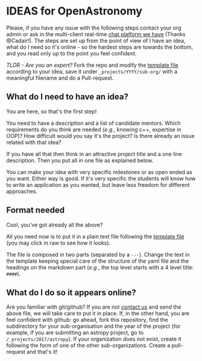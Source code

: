 # IDEAS for OpenAstronomy

Please, if you have any issue with the following steps contact your org admin or
ask in the multi-client real-time
[chat platform we have](http://openastronomy.org/) (Thanks @Cadair!).
The steps are set up from the point of view of I have an idea, what do I need so
it's online - so the hardest steps are towards the bottom, and you read only up
to the point you feel confident.

*TLDR - Are you an expert?* Fork the repo and modify
the [template file](./_template.md) according to your idea, save it under
`_projects/YYYY/sub-org/` with a meaningful filename and do a Pull-request.

## What do I need to have an idea?

You are here, so that's the first step!

You need to have a description and a list of candidate mentors. Which requirements
do you think are needed (_e.g._, knowing c++, expertise in OOP)? How difficult
would you say it's the project? Is there already an issue related with that idea?

If you have all that then think in an attractive project title and a one line
description. Then you put all in one file as explained below.

You can make your idea with very specific milestones or as open ended as you
want. Either way is good. If it's very specific the students will know how to
write an application as you wanted, but leave less freedom for different
approaches.

## Format needed

Cool,  you've got already all the above?

All you need now is to put it in a plain text file following
the [template file](./_template.md) (you may click in raw to see how it looks).

The file is composed in two parts (separated by a `---`).
Change the text in the template keeping
special care of the structure of the yaml file and the headings on the markdown
part (_e.g._, the top level starts with a 4 level title: `####`).


## What do I do so it appears online?

Are you familiar with git/github? If you are
not [contact us](openastronomy.organization@gmail.com) and send the above file,
we will take care to put it in place.
If, in the other hand, you are feel confident with github: go ahead, fork this
repository, find the subdirectory for your sub-organisation and the year of the
project (for example, if you are submitting an astropy project, go to
`/_projects/2017/astropy`). If your organization does not exist, create it
following the form of one of the other sub-organizations. Create a pull-request
and that's it!
